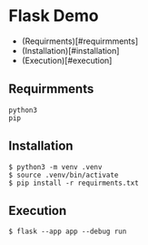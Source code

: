 # Flask Demo

- (Requirments)[#requirmments]
- (Installation)[#installation]
- (Execution)[#execution]


## Requirmments
```
python3
pip
```

## Installation
```
$ python3 -m venv .venv
$ source .venv/bin/activate
$ pip install -r requirments.txt
```

## Execution

```
$ flask --app app --debug run
```